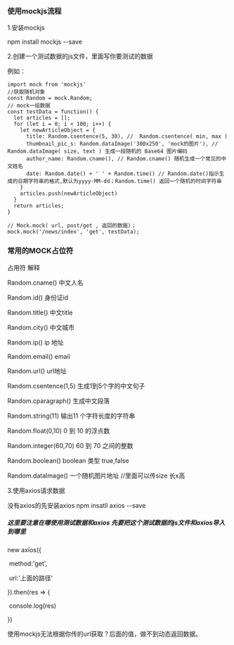 ###	使用mockjs流程

1.安装mockjs

npm install mockjs --save



2.创建一个测试数据的js文件，里面写你要测试的数据

例如：

```
import mock from 'mockjs'
//获取随机对象
const Random = mock.Random;
// mock一组数据
const testData = function() {
  let articles = [];
  for (let i = 0; i < 100; i++) {
    let newArticleObject = {
      title: Random.csentence(5, 30), //  Random.csentence( min, max )
      thumbnail_pic_s: Random.dataImage('300x250', 'mock的图片'), // Random.dataImage( size, text ) 生成一段随机的 Base64 图片编码
      author_name: Random.cname(), // Random.cname() 随机生成一个常见的中文姓名
      date: Random.date() + ' ' + Random.time() // Random.date()指示生成的日期字符串的格式,默认为yyyy-MM-dd；Random.time() 返回一个随机的时间字符串
    }
    articles.push(newArticleObject)
  }
  return articles;
}

// Mock.mock( url, post/get , 返回的数据)；
mock.mock('/news/index', 'get', testData);
```



### 常用的MOCK占位符

占用符 解释

Random.cname() 中文人名

Random.id() 身份证id

Random.title() 中文title

Random.city() 中文城市

Random.ip() ip 地址

Random.email() email

Random.url() url地址

Random.csentence(1,5) 生成1到5个字的中文句子

Random.cparagraph() 生成中文段落

Random.string(11) 输出11 个字符长度的字符串

Random.float(0,10) 0 到 10 的浮点数

Random.integer(60,70) 60 到 70 之间的整数

Random.boolean() boolean 类型 true,false

Random.dataImage() 一个随机图片地址  //里面可以传size  长x高



3.使用axios请求数据

没有axios的先安装axios    npm insatll axios --save



#####	这里要注意在哪使用测试数据和axios 先要把这个测试数据的js文件和axios导入到哪里

new axios({

​	method:'get',

​	url:'上面的路径'

}).then(res => {

​	console.log(res)

})





使用mockjs无法根据你传的url获取？后面的值，做不到动态返回数据。